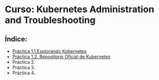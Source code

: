 # Curso: Kubernetes Administration and Troubleshooting

## Índice:

- [Práctica 1.1.Explorando Kubernetes](./Capítulo1/README.md)
- [Práctica 1.2. Repositorio Oficial de Kubernetes](./Capítulo1/README_1.2.md)
- Práctica 2. 
- Práctica 3. 
- Práctica 4. 
